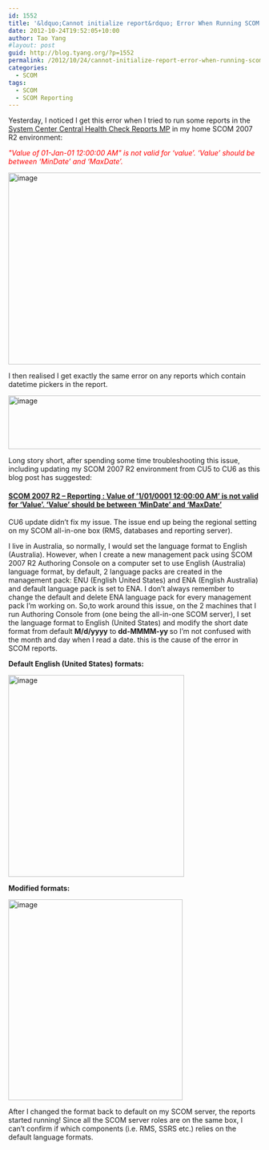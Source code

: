 ```yaml
---
id: 1552
title: '&ldquo;Cannot initialize report&rdquo; Error When Running SCOM Reports'
date: 2012-10-24T19:52:05+10:00
author: Tao Yang
#layout: post
guid: http://blog.tyang.org/?p=1552
permalink: /2012/10/24/cannot-initialize-report-error-when-running-scom-reports/
categories:
  - SCOM
tags:
  - SCOM
  - SCOM Reporting
---
```

Yesterday, I noticed I get this error when I tried to run some reports in the <a href="http://www.systemcentercentral.com/BlogDetails/tabid/143/IndexID/73350/Default.aspx">System Center Central Health Check Reports MP</a> in my home SCOM 2007 R2 environment:

<span style="color: #ff0000;"><em>"Value of 01-Jan-01 12:00:00 AM" is not valid for ‘value’. ‘Value’ should be between ‘MinDate’ and ‘MaxDate’.</em></span>

<a href="http://blog.tyang.org/wp-content/uploads/2012/10/image19.png"><img style="background-image: none; padding-top: 0px; padding-left: 0px; display: inline; padding-right: 0px; border: 0px;" title="image" src="http://blog.tyang.org/wp-content/uploads/2012/10/image_thumb19.png" alt="image" width="580" height="383" border="0" /></a>

I then realised I get exactly the same error on any reports which contain datetime pickers in the report.

<a href="http://blog.tyang.org/wp-content/uploads/2012/10/image20.png"><img style="background-image: none; padding-top: 0px; padding-left: 0px; display: inline; padding-right: 0px; border: 0px;" title="image" src="http://blog.tyang.org/wp-content/uploads/2012/10/image_thumb20.png" alt="image" width="580" height="107" border="0" /></a>

Long story short, after spending some time troubleshooting this issue, including updating my SCOM 2007 R2 environment from CU5 to CU6 as this blog post has suggested:
<h4><a href="http://scug.be/christopher/2012/04/06/scom-2007-r2-reporting-value-of-1-01-0001-12-00-00-am-is-not-valid-for-value-value-should-be-between-mindate-and-maxdate/">SCOM 2007 R2 – Reporting : Value of ’1/01/0001 12:00:00 AM’ is not valid for ‘Value’. ‘Value’ should be between ‘MinDate’ and ‘MaxDate’</a></h4>
CU6 update didn’t fix my issue. The issue end up being the regional setting on my SCOM all-in-one box (RMS, databases and reporting server).

I live in Australia, so normally, I would set the language format to English (Australia). However, when I create a new management pack using SCOM 2007 R2 Authoring Console on a computer set to use English (Australia) language format, by default, 2 language packs are created in the management pack: ENU (English United States) and ENA (English Australia) and default language pack is set to ENA. I don’t always remember to change the default and delete ENA language pack for every management pack I’m working on. So,to work around this issue, on the 2 machines that I run Authoring Console from (one being the all-in-one SCOM server), I set the language format to English (United States) and modify the short date format from default <strong>M/d/yyyy</strong> to <strong>dd-MMMM-yy </strong>so I’m not confused with the month and day when I read a date. this is the cause of the error in SCOM reports.

<strong>Default English (United States) formats:</strong>

<a href="http://blog.tyang.org/wp-content/uploads/2012/10/image21.png"><img style="background-image: none; padding-top: 0px; padding-left: 0px; display: inline; padding-right: 0px; border: 0px;" title="image" src="http://blog.tyang.org/wp-content/uploads/2012/10/image_thumb21.png" alt="image" width="351" height="403" border="0" /></a>

<strong>Modified formats:</strong>

<a href="http://blog.tyang.org/wp-content/uploads/2012/10/image22.png"><img style="background-image: none; padding-top: 0px; padding-left: 0px; display: inline; padding-right: 0px; border: 0px;" title="image" src="http://blog.tyang.org/wp-content/uploads/2012/10/image_thumb22.png" alt="image" width="348" height="401" border="0" /></a>

After I changed the format back to default on my SCOM server, the reports started running! Since all the SCOM server roles are on the same box, I can’t confirm if which components (i.e. RMS, SSRS etc.) relies on the default language formats.